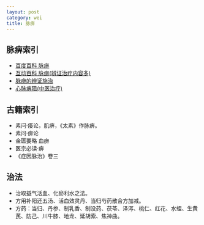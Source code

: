 ```yaml
---
layout: post
category: wei
title: 脉痹
---
```


## 脉痹索引 ##

- [百度百科 脉痹](http://baike.baidu.com/link?url=DOXpn49-olULv_ux7z8lyzNRKvliqmcP45PS03X0o0xq86mCfWh2rh5WjxUeBerY)
- [互动百科 脉痹(辨证治疗内容多)](http://www.baike.com/wiki/%E8%84%89%E7%97%B9)
- [脉痹的辨证施治](http://wenku.baidu.com/link?url=wLQNUCiui_cYFM3rI_HrRKrE9BrsR8KcMYTjf__9_wYOKVaXYG0fteHRuSFnOLp1DNR-unnFgl3YAmG15l1fW1foEEO-h7C4RIzu9-r2OEq)
- [心脉痹阻(中医治疗)](http://www.med126.com/tcm/2009/20090113023350_77558.shtml)

## 古籍索引 ##

- 素问·痿论，肌痹，《太素》作脉痹。
- 素问·痹论
- 金匮要略 血痹
- 医宗必读·痹
- 《症因脉治》卷三

## 治法 ##

- 治取益气活血、化瘀利水之法。
- 方用补阳还五汤、活血效灵丹、当归芍药散合方加减。
- 方药：当归、丹参、制乳香、制没药、茯苓、泽泻、桃仁、红花、水蛭、生黄芪、防己、川牛膝、地龙、延胡索、焦神曲。
